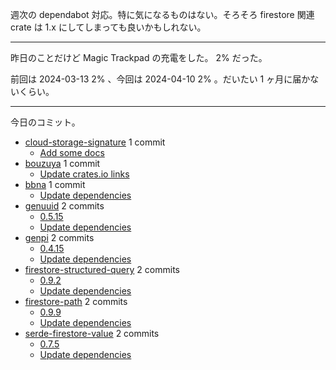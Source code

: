 週次の dependabot 対応。特に気になるものはない。そろそろ firestore 関連 crate は 1.x にしてしまっても良いかもしれない。

---

昨日のことだけど Magic Trackpad の充電をした。 2% だった。

前回は 2024-03-13 2% 、今回は 2024-04-10 2% 。だいたい 1 ヶ月に届かないくらい。

---

今日のコミット。

- [cloud-storage-signature](https://github.com/bouzuya/cloud-storage-signature) 1 commit
  - [Add some docs](https://github.com/bouzuya/cloud-storage-signature/commit/2b2e3a2e4a020a945b389eafa67c63ca7a481504)
- [bouzuya](https://github.com/bouzuya/bouzuya) 1 commit
  - [Update crates.io links](https://github.com/bouzuya/bouzuya/commit/13efe3d90f1f8417b2d9505d105ced64b58ebcff)
- [bbna](https://github.com/bouzuya/bbna) 1 commit
  - [Update dependencies](https://github.com/bouzuya/bbna/commit/d00096b5cd0da10a48e0ccd4278fdeaeec671373)
- [genuuid](https://github.com/bouzuya/genuuid) 2 commits
  - [0.5.15](https://github.com/bouzuya/genuuid/commit/49e0fef959753128d1718f80f2778276b03239ac)
  - [Update dependencies](https://github.com/bouzuya/genuuid/commit/ff32c78266ed8a8d341d6176e74002b3146316b9)
- [genpi](https://github.com/bouzuya/genpi) 2 commits
  - [0.4.15](https://github.com/bouzuya/genpi/commit/7b75b3addad47f79db339995364c3042789b2448)
  - [Update dependencies](https://github.com/bouzuya/genpi/commit/280917f5c3a5fa3894baa4606c1d37aea6e9b78d)
- [firestore-structured-query](https://github.com/bouzuya/firestore-structured-query) 2 commits
  - [0.9.2](https://github.com/bouzuya/firestore-structured-query/commit/afed3ac4a4f66a4762fab1cb3cb543db3f924b3b)
  - [Update dependencies](https://github.com/bouzuya/firestore-structured-query/commit/b8bf1cbb64b01f940d99be1011a1129e05bea14b)
- [firestore-path](https://github.com/bouzuya/firestore-path) 2 commits
  - [0.9.9](https://github.com/bouzuya/firestore-path/commit/3e1ff87ff0f22b0cfa20bf58cc234f0be3fbf271)
  - [Update dependencies](https://github.com/bouzuya/firestore-path/commit/e8642aa76dfd1dad47df0205f066e8ec80b45ac7)
- [serde-firestore-value](https://github.com/bouzuya/serde-firestore-value) 2 commits
  - [0.7.5](https://github.com/bouzuya/serde-firestore-value/commit/d9f410d9608a59f51739a92e396346b02694ce5e)
  - [Update dependencies](https://github.com/bouzuya/serde-firestore-value/commit/b10895e3861cf4cc9da258759623f3147bfdfef8)
